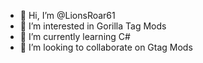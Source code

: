 - 👋 Hi, I’m @LionsRoar61
- 👀 I’m interested in Gorilla Tag Mods
- 🌱 I’m currently learning C#
- 💞️ I’m looking to collaborate on Gtag Mods

<!---
LionsRoar61/LionsRoar61 is a ✨ special ✨ repository because its `README.md` (this file) appears on your GitHub profile.
You can click the Preview link to take a look at your changes.
--->
